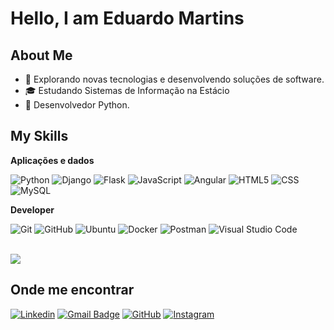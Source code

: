 <h1>Hello, I am Eduardo Martins</h1>

## About Me

- 🤔 Explorando novas tecnologias e desenvolvendo soluções de software.
- 🎓 Estudando Sistemas de Informação na Estácio
- 🌱 Desenvolvedor Python.

## My Skills

**Aplicações e dados**

![Python](https://img.shields.io/badge/Python-333333?style=flat&logo=python&logoColor=ffff00)
![Django](https://img.shields.io/badge/django-333333?style=flat&logo=django&logoColor=white)
![Flask](https://img.shields.io/badge/Flask-333333?style=flat&logo=flask&logoColor=white)
![JavaScript](https://img.shields.io/badge/-JavaScript-333333?style=flat&logo=javascript)
![Angular](https://img.shields.io/badge/Angular-333333?style=flat&logo=angular&logoColor=red)
![HTML5](https://img.shields.io/badge/-HTML5-333333?style=flat&logo=HTML5)
![CSS](https://img.shields.io/badge/-CSS-333333?style=flat&logo=CSS3&logoColor=1572B6)
![MySQL](https://img.shields.io/badge/-MySQL-333333?style=flat&logo=mysql)

**Developer**

![Git](https://img.shields.io/badge/-Git-333333?style=flat&logo=git)
![GitHub](https://img.shields.io/badge/-GitHub-333333?style=flat&logo=github)
![Ubuntu](https://img.shields.io/badge/Ubuntu-333333?style=flat&logo=ubuntu&logoColor=white)
![Docker](https://img.shields.io/badge/-Docker-333333?style=flat&logo=docker)
![Postman](https://img.shields.io/badge/-Postman-333333?style=flat&logo=postman)
![Visual Studio Code](https://img.shields.io/badge/-Visual%20Studio%20Code-333333?style=flat&logo=visual-studio-code&logoColor=007ACC)

<br/>

<a href="https://github.com/eduardomartins" title="Perfil do Eduardo">
  <img src="https://github-readme-stats-git-masterrstaa-rickstaa.vercel.app/api/top-langs/?username=eduardomartins2&bg_color=000&border_color=ff6101&title_color=ff6101&text_color=FFF&langs_count=4"/>
</a>

## Onde me encontrar

[![Linkedin](https://img.shields.io/badge/-eduardomartins2-blue?style=flat-square&logo=Linkedin&logoColor=white&link=https://www.linkedin.com/in/eduardomartins2/)](https://www.linkedin.com/in/eduardomartins2/)
[![Gmail Badge](https://img.shields.io/badge/-martinsmajed@gmail.com-red?style=flat-square&logo=Gmail&logoColor=white&link=mailto:martinsmajed@gmail.com)](mailto:martinsmajed@gmail.com)
[![GitHub](https://img.shields.io/github/followers/eduardomartins2?label=follow&style=social)](https://github.com/eduardomartins2)
[![Instagram](https://img.shields.io/badge/Instagram-fff?style=flat&logo=instagram)](https://www.instagram.com/edu_jmartins/)
